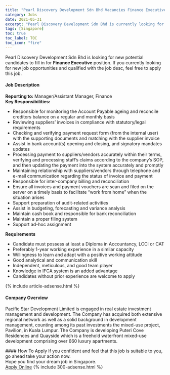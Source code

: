 ```yaml
---
title: "Pearl Discovery Development Sdn Bhd Vacancies Finance Executive" 
category: Jobs 
date: 2021-05-31 
excerpt: "Pearl Discovery Development Sdn Bhd is currently looking for suitable person to fill in the Finance Executive which based in Singapore" 
tags: [Singapore] 
toc: true 
toc_label: TOC 
toc_icon: "fire" 
--- 
```


<p>Pearl Discovery Development Sdn Bhd is looking for new potential candidates to fill in for <b>Finance Executive</b> position. If you currently looking for new job opportunities and qualified with the job desc, feel free to apply this job.
</p><div><div><h4>Job Description</h4></div><div><div><span><div><div><div><strong>Reporting to: </strong>Manager/Assistant Manager, Finance&#160;</div><div><strong>Key Responsibilities:</strong></div><ul><li>Responsible for monitoring the Account Payable ageing and reconcile creditors balance on a regular and monthly basis</li><li>Reviewing suppliers&#8217; invoices in compliance with statutory/legal requirements</li><li>Checking and verifying payment request form (from the internal user) with the supporting documents and matching with the supplier invoice</li><li>Assist in bank account(s) opening and closing, and signatory mandates updates</li><li>Processing payment to suppliers/vendors accurately within their terms, verifying and processing staff&#8217;s claims according to the company&#8217;s SOP, and then updating the payment into the system accurately and promptly</li><li>Maintaining relationship with suppliers/vendors through telephone and e-mail communication regarding the status of invoice and payment</li><li>Responsible for inter-company billing and reconciliation</li><li>Ensure all invoices and payment vouchers are scan and filed on the server on a timely basis to facilitate &#8220;work from home&#8221; when the situation arises</li><li>Support preparation of audit-related activities</li><li>Assist in budgeting, forecasting and variance analysis</li><li>Maintain cash book and responsible for bank reconciliation</li><li>Maintain a proper filing system</li><li>Support ad-hoc assignment</li></ul><div><strong>Requirements</strong></div><ul><li>Candidate must possess at least a Diploma in Accountancy, LCCI or CAT</li><li>Preferably 1-year working experience in a similar capacity</li><li>Willingness to learn and adapt with a positive working attitude</li><li>Good analytical and communication skill</li><li>Independent, meticulous, and good team player</li><li>Knowledge in IFCA system is an added advantage</li><li>Candidates without prior experience are welcome to apply</li></ul></div></div></span></div></div></div> 
{% include article-adsense.html %} 
<div><div><h4>Company Overview</h4></div><div><div><span><div><p>Pacific Star Development Limited is engaged in real estate investment management and development. The Company has acquired both extensive regional network as well as a solid background in development management, counting among its past investments the mixed-use project, Pavilion, in Kuala Lumpur. The Company is developing Puteri Cove Residences and Quayside which is a freehold waterfront mixed-use development comprising over 660 luxury apartments.&#160;</p></div></span></div></div></div> 
#### How To Apply 
If you confident and feel that this job is suitable to you, go ahead take your action now. <br/> 
Hope you find your dream job in Singapore. <br/> 
<a href="https://www.jobstreet.com.my/en/job/finance-executive-8520275/origin/sg?jobId=jobstreet-sg-job-8520275&" class="btn btn--info" target="_blank" rel="nofollow noopenner">Apply Online</a> 
{% include 300-adsense.html %} 
